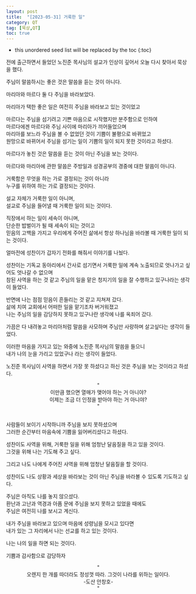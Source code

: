```yaml
---
layout: post
title:  "[2023-05-31] 거룩한 일"
category: QT
tag: [묵상,QT]
toc: true
---
```

* this unordered seed list will be replaced by the toc
{:toc}

전에 출근하면서 들었던 노진준 목사님의 설교가 인상이 깊어서 오늘 다시 찾아서 묵상을 했다.

주님이 말씀하시는 좋은 것은 말씀을 듣는 것이 아니다.

마리아와 마르다 둘 다 주님을 바라보았다.

마리아가 택한 좋은 일은 여전히 주님을 바라보고 있는 것이었고

마르다는 주님을 섬기려고 기쁜 마음으로 시작했지만 분주함으로 인하여 <br/>
마르다에겐 마르다와 주님 사이에 마리아가 끼어들었으며 <br/>
마리아를 보느라 주님을 볼 수 없었던 것이 기쁨이 불평으로 바뀌었고<br/>
원망으로 바뀌어서 주님을 섬기는 일이 기쁨의 일이 되지 못한 것이라고 하셨다.

마르다가 놓친 것은 말씀을 듣는 것이 아닌 주님을 보는 것이다.

마르다와 마리아에 관한 말씀은 주방일과 성경공부의 경중에 대한 말씀이 아니다.

거룩함은 무엇을 하는 가로 결정되는 것이 아니라<br/>
누구를 위하여 하는 가로 결정되는 것이다.

설교 자체가 거룩한 일이 아니며,<br/>
설교로 주님을 들어낼 때 거룩한 일이 되는 것이다.

직장에서 하는 일이 세속이 아니며,<br/>
단순한 밥벌이가 될 때 세속이 되는 것이고<br/>
믿음의 고백을 가지고 우리에게 주어진 삶에서 항상 하나님을 바라볼 때 거룩한 일이 되는 것이다.

얼마전에 성찬이가 갑자기 전화를 해줘서 이야기를 나눴다.

성찬이는 기독교 동아리에서 간사로 섬기면서 거룩한 일에 계속 노출되므로 엇나가고 싶어도 엇나갈 수 없으며<br/>
참된 사역을 하는 것 같고 주님의 일을 맡은 청지기의 일을 잘 수행하고 있구나라는 생각이 들었다.

반면에 나는 점점 믿음이 흔들리는 것 같고 지쳐져 갔다.<br/>
삶에 치여 교회에서 어떠한 일을 맡기조차 버거워졌고 <br/>
나는 주님의 일을 감당하지 못하고 있구나란 생각에 나를 옥죄어 갔다. 
 
가끔은 다 내려놓고 마리아처럼 말씀을 사모하며 주님만 사랑하며 살고싶다는 생각이 들었다.

이러한 마음을 가지고 있는 와중에 노진준 목사님의 말씀을 들으니 <br/>
내가 나의 눈을 가리고 있었구나 라는 생각이 들었다.

노진준 목사님이 사역을 하면서 가장 못 하셨다고 하신 것은 주님을 보는 것이라고 하셨다.

<div align="center">
"<br/>
이만큼 했으면 열매가 맺어야 하는 거 아니야?<br/>
이제는 조금 더 인정을 받아야 하는 거 아니야?<br/>
"
<div align="center">
</div>

</div>

<br/>

사람들이 보이기 시작하니까 주님을 보지 못하셨으며<br/>
그러한 순간부터 마음속에 기쁨을 잃어버리셨다고 하셨다.

성찬이도 사역을 위해, 거룩한 일을 위해 엄청난 달음질을 하고 있을 것이다.<br/>
그것을 위해 나는 기도해 주고 싶다.

그리고 나도 나에게 주어진 사역을 위해 엄청난 달음질을 할 것이다.

성찬이도 나도 상황과 세상을 바라보는 것이 아닌 주님을 바라볼 수 있도록 기도하고 싶다.

주님은 아직도 나를 놓지 않으셨다.<br/>
환난과 고난과 역경과 아픔 문에 주님을 보지 못하고 있었을 때에도<br/>
주님은 여전히 나를 보시고 계신다.

내가 주님을 바라보고 있으며 마음에 성령님을 모시고 있다면<br/>
내가 있는 그 자리에서 나는 선교를 하고 있는 것이다.

나는 나의 일을 하면 되는 것이다.

기쁨과 감사함으로 감당하자

<div align="center">
"<br/>
오렌지 한 개를 따더라도 정성껏 따라. 그것이 나라를 위하는 일이다. <br/>
-도산 안창호- <br/>
"
<div align="center">
</div>